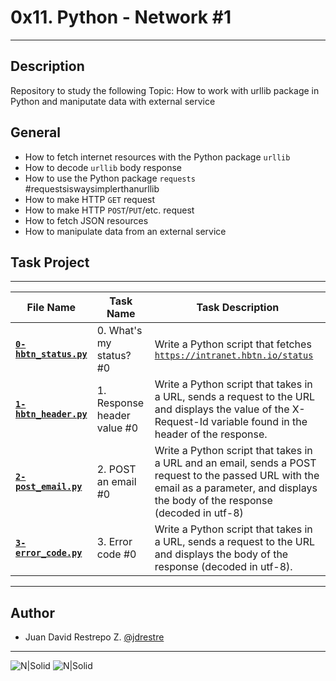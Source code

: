 # 0x11. Python - Network #1

---

## Description

Repository to study the following Topic: How to work with urllib package in Python and maniputate data with external service

## General

- How to fetch internet resources with the Python package `urllib`
- How to decode `urllib` body response
- How to use the Python package `requests` #requestsiswaysimplerthanurllib
- How to make HTTP `GET` request
- How to make HTTP `POST`/`PUT`/etc. request
- How to fetch JSON resources
- How to manipulate data from an external service

## Task Project

---
File Name|Task Name|Task Description
---|---|---
[**`0-hbtn_status.py`**](https://github.com/jdrestre/holbertonschool-higher_level_programming/blob/master/0x11-python-network_1/0-hbtn_status.py)|0. What's my status? #0|Write a Python script that fetches [```https://intranet.hbtn.io/status```](https://intranet.hbtn.io/status)
[**`1-hbtn_header.py`**](https://github.com/jdrestre/holbertonschool-higher_level_programming/blob/master/0x11-python-network_1/1-hbtn_header.py)|1. Response header value #0|Write a Python script that takes in a URL, sends a request to the URL and displays the value of the X-Request-Id variable found in the header of the response.
[**`2-post_email.py`**](https://github.com/jdrestre/holbertonschool-higher_level_programming/blob/master/0x11-python-network_1/2-post_email.py)|2. POST an email #0|Write a Python script that takes in a URL and an email, sends a POST request to the passed URL with the email as a parameter, and displays the body of the response (decoded in utf-8)
[**`3-error_code.py`**](https://github.com/jdrestre/holbertonschool-higher_level_programming/blob/master/0x11-python-network_1/3-error_code.py)|3. Error code #0|Write a Python script that takes in a URL, sends a request to the URL and displays the body of the response (decoded in utf-8).

---

## Author

- Juan David Restrepo Z. [@jdrestre](https://twitter.com/jdrestre)

---
![N|Solid](https://www.holbertonschool.com/holberton-logo.png) ![N|Solid](https://intranet.hbtn.io/assets/holberton-logo-coral-27055cb2f875eb10bf3b3942e52a24581bc0667695bdc856d4f08b469b678000.png)
